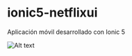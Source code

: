 # ionic5-netflixui
Aplicación móvil desarrollado con Ionic 5

![Alt text](/relative/path/to/img.jpg?raw=true "Optional Title")
